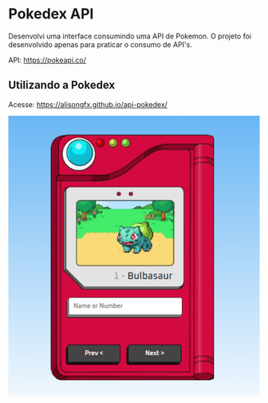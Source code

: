 
# Pokedex API 

Desenvolvi uma interface consumindo uma API de Pokemon.
O projeto foi desenvolvido apenas para praticar o consumo de API's.

API: https://pokeapi.co/


## Utilizando a Pokedex
Acesse: https://alisongfx.github.io/api-pokedex/

<img src="/assets/images/pokedexfinal.png">

